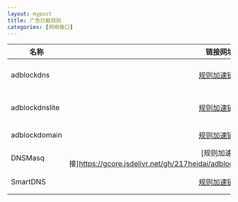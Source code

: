 ```yaml
---
layout: mypost
title: 广告拦截规则
categories: [网络接口]
---
```


| 名称        |      链接网址      |  适配使用 |
| ------------- | :-----------: | -----: |
| adblockdns      | [规则加速链接](https://gcore.jsdelivr.net/gh/217heidai/adblockfilters@main/rules/adblockdns.txt) | AdGuard、AdGuard Home 等 |
| adblockdnslite      |   [规则加速链接](https://raw.githubusercontent.com/217heidai/adblockfilters/main/rules/adblockdnslite.txt)    |   AdGuard、AdGuard Home 等 |
| adblockdomain |   [规则加速链接](https://gcore.jsdelivr.net/gh/217heidai/adblockfilters@main/rules/adblockdomain.txt)    |    InviZible Pro、personalDNSfilter |
| DNSMasq |   [规则加速链接]https://gcore.jsdelivr.net/gh/217heidai/adblockfilters@main/rules/adblockdnsmasq.txt)    |    DNSMasq 使用 |
| SmartDNS |   [规则加速链接](https://gcore.jsdelivr.net/gh/217heidai/adblockfilters@main/rules/adblocksmartdns.conf)    |    SmartDNS路由器使用 |

```md
